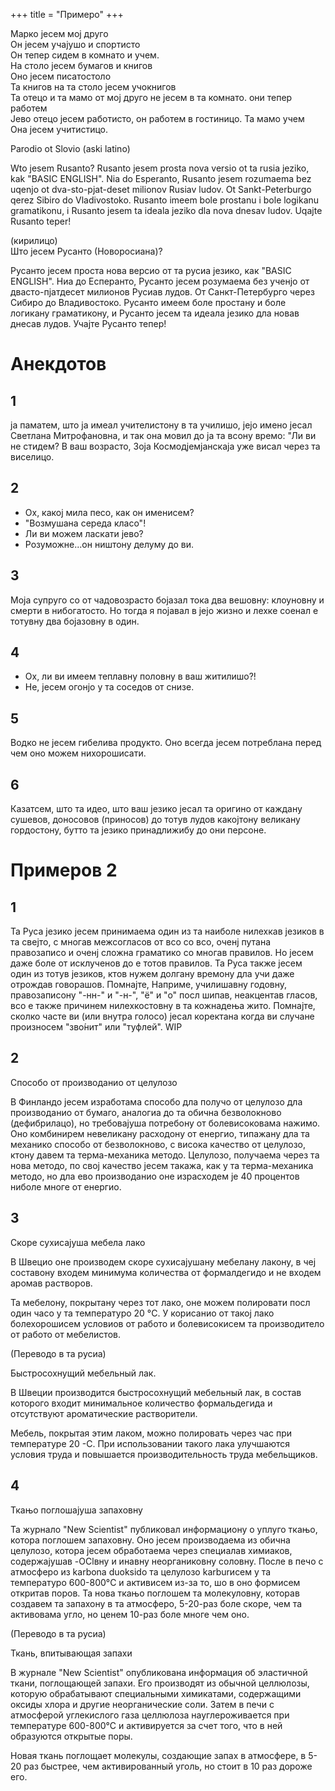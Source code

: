 +++
title = "Примеро"
+++


Марко јесем мој друго\
Он јесем учајушо и спортисто\
Он тепер сидем в комнато и учем.\
На столо јесем бумагов и книгов\
Оно јесем писатостоло \
Та книгов на та столо јесем учокнигов\
Та отецо и та мамо от мој друго не јесем в та комнато. они тепер работем\
Јево отецо јесем работисто, он работем в гостиницо. Та мамо учем\
Она јесем учитистицо.


Parodio ot Slovio (aski latino)

Wto jesem Rusanto? Rusanto jesem prosta nova versio ot ta rusia jeziko, kak "BASIC ENGLISH". Nia do Esperanto, Rusanto jesem rozumaema bez uqenjo ot dva-sto-pjat-deset milionov Rusiav ludov. Ot Sankt-Peterburgo qerez Sibiro do Vladivostoko. Rusanto imeem bole prostanu i bole logikanu gramatikonu, i Rusanto jesem ta ideala jeziko dla nova dnesav ludov. Uqajte Rusanto teper!

(кирилицо)\
Што јесем Русанто (Новоросиана)?

Русанто јесем проста нова версио от та русиа језико, как "BASIC ENGLISH". Ниа до Есперанто, Русанто јесем розумаема без ученјо от двасто-пјатдесет милионов Русиав лудов. От Санкт-Петербурго через Сибиро до Владивостоко. Русанто имеем боле простану и боле логикану граматикону, и Русанто јесем та идеала језико дла новав днесав лудов. Учајте Русанто тепер!


# Анекдотов

## 1

ја паматем, што ја имеал учителистону в та училишо, јејо имено јесал Светлана Митрофановна, и так она мовил до ја та всону времо:
"Ли ви не стидем? В ваш возрасто, Зоја Космодјемјанскаја уже висал через та виселицо.

## 2

- Ох, какој мила песо, как он именисем?
- "Возмушана середа класо"!
- Ли ви можем ласкати јево?
- Розуможне...он ништону делуму до ви.

## 3

Моја супруго со от чадовозрасто бојазал тока два вешовну:
клоуновну и смерти в нибогатосто. Но тогда я појавал в јејо жизно и лехке соенал е тотувну два бојазовну в один.

## 4

- Ох, ли ви имеем теплавну половну в ваш житилишо?!
- Не, јесем огонјо у та соседов от снизе.

## 5

Водко не јесем гибелива продукто. Оно всегда јесем потреблана перед чем оно можем нихорошисати.

## 6

Казатсем, што та идео, што ваш језико јесал та оригино от каждану сушевов, доносовов (приносов) до тотув лудов какојтону великану гордостону, бутто та језико принадлижибу до они персоне.

# Примеров 2
## 1

Та Руса језико јесем принимаема один из та наиболе нилехкав језиков в та свејто, с многав межсогласов от всо со всо, оченј путана правозаписо и оченј сложна граматико со многав правилов. Но јесем даже боле от исклученов до е тотов правилов. Та Руса также јесем один из тотув језиков, ктов нужем долгану времону дла учи даже отрождав говорашов. Помнајте, Наприме, училишавну годовну, правозаписону "-нн-" и "-н-", "ё" и "о" посл шипав, неакцентав гласов, всо е также причинем нилехкостовну в та кожнадења жито. Помнајте, сколко часте ви (или внутра голосо) јесал коректана когда ви случане произносем "зво́нит" или "туфлей". WIP

## 2

Способо от производанио от целулозо

В Финландо јесем изработама способо дла получо от целулозо дла производанио от бумаго, аналогиа до та обична безволокново (дефибрилацо), но требовајуша потребону от болевисоковама нажимо. Оно комбинирем невеликану расходону от енергио, типажану дла та механико способо от безволокново, с висока качество от целулозо, ктону давем та терма-механика методо.
Целулозо, получаема через та нова методо, по свој качество јесем такажа, как у та терма-механика методо, но дла ево производанио оне израсходем je 40 процентов ниболе многе от енергио.



## 3

Скоре сухисајуша мебела лако

В Швецио оне производем скоре сухисајушану мебелану лакону, в чеј составону входем минимума количества от формалдегидо и не входем аромав растворов.

Та мебелону, покрытану через тот лако, оне можем полировати посл один часо у та температуро 20 °C. У корисанио от такој лако болехорошисем условиов от работо и болевисокисем та производитело от работо от мебелистов.

(Переводо в та русиа)

Быстросохнущий мебельный лак.

В Швеции производится быстросохнущий мебельный лак, в состав которого входит минимальное количество формальдегида и отсутствуют ароматические растворители.

Мебель, покрытая этим лаком, можно полировать через час при температуре 20 -С. При использовании такого лака улучшаются условия труда и повышается производительность труда мебельщиков.


## 4

Ткањо поглошајуша запаховну

Та журнало "New Scientist" публиковал информациону о уплуго ткањо, котора поглошем запаховну. Оно јесем производаема из обична целулозо, котора јесем обработаема
через специалав химиаков, содержајушав -OClвну и инавну неорганиковну соловну. После в печо с атмосферо из karbona duoksido та целулозо karburисем у та температуро 600-800°C и активисем из-за то, шо в оно формисем откритав поров.
Та нова ткањо поглошем та молекуловну, которав создавем та запахону в та атмосферо, 5-20-раз боле скоре, чем та активовама угло, но ценем 10-раз боле многе чем оно.

(Переводо в та русиа)

Ткань, впитывающая запахи

В журнале "New Scientist" опубликована информация об эластичной ткани, поглощающей запахи. Его производят из обычной целлюлозы, которую обрабатывают специальными химикатами, содержащими оксиды хлора и другие неорганические соли. Затем в печи с атмосферой углекислого газа целлюлоза науглероживается при температуре 600-800°С и активируется за счет того, что в ней образуются открытые поры.

Новая ткань поглощает молекулы, создающие запах в атмосфере, в 5-20 раз быстрее, чем активированный уголь, но стоит в 10 раз дороже его.
